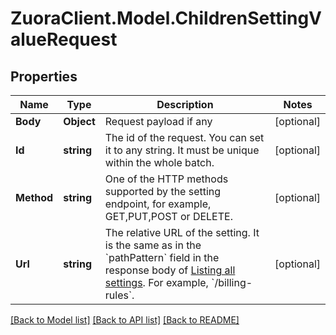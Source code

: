 # ZuoraClient.Model.ChildrenSettingValueRequest

## Properties

Name | Type | Description | Notes
------------ | ------------- | ------------- | -------------
**Body** | **Object** | Request payload if any | [optional] 
**Id** | **string** | The id of the request. You can set it to any string. It must be unique within the whole batch.  | [optional] 
**Method** | **string** | One of the HTTP methods supported by the setting endpoint, for example, GET,PUT,POST or DELETE.  | [optional] 
**Url** | **string** | The relative URL of the setting. It is the same as in the &#x60;pathPattern&#x60; field in the response body of [Listing all settings](https://www.zuora.com/developer/api-reference/#operation/GET_ListAllSettings). For example, &#x60;/billing-rules&#x60;.  | [optional] 

[[Back to Model list]](../README.md#documentation-for-models) [[Back to API list]](../README.md#documentation-for-api-endpoints) [[Back to README]](../README.md)

